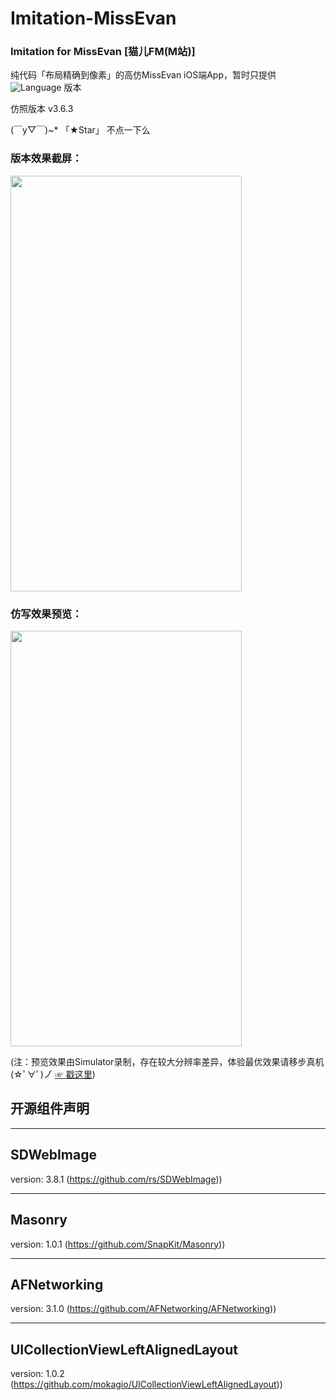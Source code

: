 # Imitation-MissEvan
### Imitation for MissEvan [猫儿FM(M站)]

纯代码「布局精确到像素」的高仿MissEvan iOS端App，暂时只提供 ![Language](https://img.shields.io/badge/Language-%20Objective%20C%20-blue.svg) 版本

仿照版本 v3.6.3



(￣y▽￣)~*  「★Star」 不点一下么

### 版本效果截屏：


<img src="http://ofg0p74ar.bkt.clouddn.com/MissEvan--.jpg" width="370" height ="665" />



### 仿写效果预览：


<img src="http://ofg0p74ar.bkt.clouddn.com/%E9%AB%98%E4%BB%BFMissEvan%E6%95%88%E6%9E%9C%E5%BD%95%E5%88%B6.gif" width="370" height ="665" />


(注：预览效果由Simulator录制，存在较大分辨率差异，体验最优效果请移步真机    (☆ﾟ∀ﾟ)ノ゙  [☞ 戳这里](https://segmentfault.com/a/1190000004519978))


## 开源组件声明


----------------
SDWebImage
----------------
version: 3.8.1
(https://github.com/rs/SDWebImage))


----------------
Masonry
----------------
version: 1.0.1
(https://github.com/SnapKit/Masonry))


----------------
AFNetworking
----------------
version: 3.1.0
(https://github.com/AFNetworking/AFNetworking))


----------------
UICollectionViewLeftAlignedLayout
----------------
version: 1.0.2
(https://github.com/mokagio/UICollectionViewLeftAlignedLayout))
